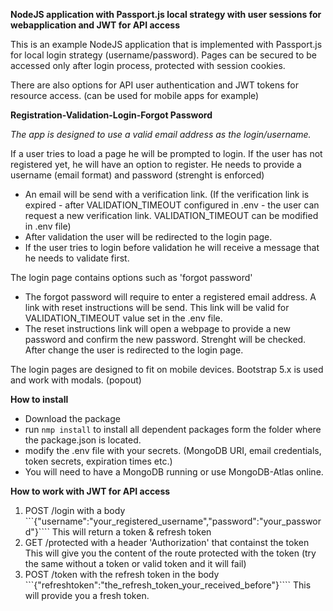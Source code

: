 **NodeJS application with Passport.js local strategy with user sessions for webapplication and JWT for API access**

This is an example NodeJS application that is implemented with Passport.js for local login strategy (username/password). Pages can be secured to be accessed only after login process, protected with session cookies.

There are also options for API user authentication and JWT tokens for resource access. (can be used for mobile apps for example)

**Registration-Validation-Login-Forgot Password**

*The app is designed to use a valid email address as the login/username.*

If a user tries to load a page he will be prompted to login.
If the user has not registered yet, he will have an option to register. He needs to provide a username (email format) and password (strenght is enforced)
- An email will be send with a verification link. (If the verification link is expired - after VALIDATION_TIMEOUT configured in .env - the user can request a new verification link. VALIDATION_TIMEOUT can be modified in .env file)
- After validation the user will be redirected to the login page.
- If the user tries to login before validation he will receive a message that he needs to validate first.
  
The login page contains options such as 'forgot password'
- The forgot password will require to enter a registered email address. A link with reset instructions will be send. This link will be valid for VALIDATION_TIMEOUT value set in the .env file.
- The reset instructions link will open a webpage to provide a new password and confirm the new password. Strenght will be checked. After change the user is redirected to the login page.

The login pages are designed to fit on mobile devices. Bootstrap 5.x is used and work with modals. (popout)

**How to install**
- Download the package
- run ```nmp install``` to install all dependent packages form the folder where the package.json is located.
- modify the .env file with your secrets. (MongoDB URI, email credentials, token secrets, expiration times etc.)
- You will need to have a MongoDB running or use MongoDB-Atlas online.

**How to work with JWT for API access**
1. POST <appUrl>/login with a body ```{"username":"your_registered_username","password":"your_password"}````
This will return a token & refresh token
2. GET <appUrl>/protected with a header 'Authorization' that containst the token
This will give you the content of the route protected with the token (try the same without a token or valid token and it will fail)
3. POST <appUrl>/token with the refresh token in the body ```{"refreshtoken":"the_refresh_token_your_received_before"}````
This will provide you a fresh token.
